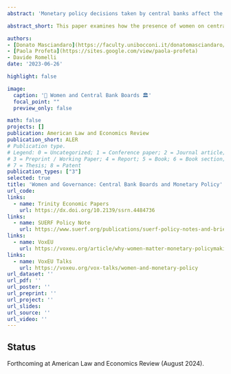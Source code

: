 ```yaml
---
abstract: 'Monetary policy decisions taken by central banks affect the economy, society and politics worldwide. Does the presence of women matter in these decisions? We construct a new and unique dataset on the presence of women on central bank monetary policy committees for a large sample of countries, over the period 2001-2017 and document an increasing share of women on central bank boards. We investigate how the presence of women correlates with the conduct of monetary policy by estimating Taylor rules augmented to include the share of women on monetary policy committees. We show that central bank boards with a higher proportion of women are more responsive to inflation. This suggests that central banks whose boards are characterised by a higher presence of women are associated with a more conservative approach to monetary policy when inflation is higher. We confirm this result by analysing the voting behaviour of members of the executive board of the Swedish Central Bank during the period 2000-2017.'

abstract_short: This paper examines how the presence of women on central bank monetary policy committees affects monetary decisions. It finds that central banks with more women on their boards tend to adopt a more conservative approach, especially in response to inflation.

authors:
- [Donato Masciandaro](https://faculty.unibocconi.it/donatomasciandaro/)
- [Paola Profeta](https://sites.google.com/view/paola-profeta)
- Davide Romelli
date: '2023-06-26'

highlight: false

image:
  caption: '👩 Women and Central Bank Boards 🏛️'
  focal_point: ""
  preview_only: false

math: false
projects: []
publication: American Law and Economics Review
publication_short: ALER
# Publication type.
# Legend: 0 = Uncategorized; 1 = Conference paper; 2 = Journal article;
# 3 = Preprint / Working Paper; 4 = Report; 5 = Book; 6 = Book section;
# 7 = Thesis; 8 = Patent
publication_types: ["3"]
selected: true
title: 'Women and Governance: Central Bank Boards and Monetary Policy'
url_code: 
links:
  - name: Trinity Economic Papers
    url: https://dx.doi.org/10.2139/ssrn.4484736
links:
  - name: SUERF Policy Note
    url: https://www.suerf.org/publications/suerf-policy-notes-and-briefs/gender-diversity-and-monetary-policy/    
links:
  - name: VoxEU
    url: https://voxeu.org/article/why-women-matter-monetary-policymaking
links:
  - name: VoxEU Talks
    url: https://voxeu.org/vox-talks/women-and-monetary-policy
url_dataset: ''
url_pdf: ''
url_poster: ''
url_preprint: ''
url_project: ''
url_slides: 
url_source: ''
url_video: ''
---
```


## Status

Forthcoming at American Law and Economics Review (August 2024).
